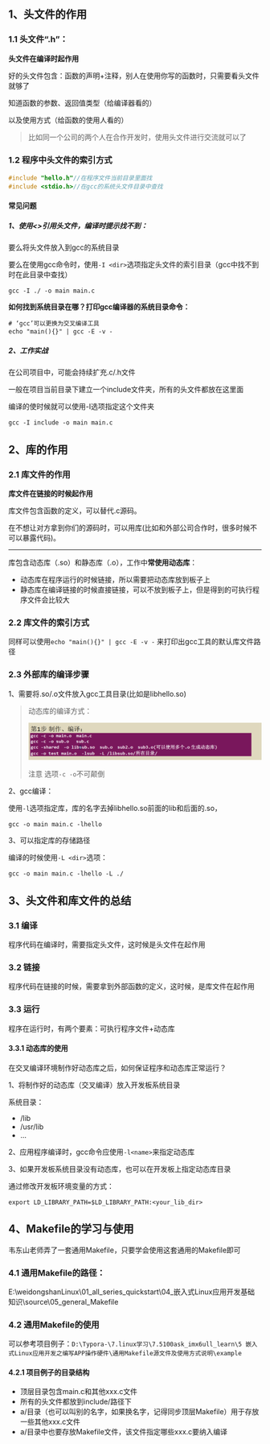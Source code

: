 ## 1、头文件的作用

### 1.1 头文件“.h”：

**头文件在编译时起作用**

好的头文件包含：函数的声明+注释，别人在使用你写的函数时，只需要看头文件就够了

知道函数的参数、返回值类型（给编译器看的）

以及使用方式（给函数的使用人看的）

> 比如同一个公司的两个人在合作开发时，使用头文件进行交流就可以了

### 1.2 程序中头文件的索引方式

```c
#include "hello.h"//在程序文件当前目录里面找
#include <stdio.h>//在gcc的系统头文件目录中查找
```

#### 常见问题

##### 1、使用<>引用头文件，编译时提示找不到：

要么将头文件放入到gcc的系统目录

要么在使用gcc命令时，使用`-I <dir>`选项指定头文件的索引目录（gcc中找不到时在此目录中查找）

```shell
gcc -I ./ -o main main.c
```

**如何找到系统目录在哪？打印gcc编译器的系统目录命令：**

```shell
# ‘gcc’可以更换为交叉编译工具
echo "main(){}" | gcc -E -v -
```

##### 2、工作实战

在公司项目中，可能会持续扩充.c/.h文件

一般在项目当前目录下建立一个include文件夹，所有的头文件都放在这里面

编译的使时候就可以使用-I选项指定这个文件夹 

```shell
gcc -I include -o main main.c
```

## 2、库的作用

### 2.1 库文件的作用

**库文件在链接的时候起作用**

库文件包含函数的定义，可以替代.c源码。

在不想让对方拿到你们的源码时，可以用库(比如和外部公司合作时，很多时候不可以暴露代码)。

****

库包含动态库（.so）和静态库（.o），工作中**常使用动态库**：

- 动态库在程序运行的时候链接，所以需要把动态库放到板子上
- 静态库在编译链接的时候直接链接，可以不放到板子上，但是得到的可执行程序文件会比较大

### 2.2 库文件的索引方式

同样可以使用`echo "main(){}" | gcc -E -v -` 来打印出gcc工具的默认库文件路径

### 2.3 外部库的编译步骤

1、需要将.so/.o文件放入gcc工具目录(比如是libhello.so)

> 动态库的编译方式：
>
> <img src="../../../6.图片/image-20241006154254649.png" alt="image-20241006154254649" style="zoom:50%;" />
>
> 注意 选项`-c -o`不可颠倒

2、gcc编译：

使用`-l`选项指定库，库的名字去掉libhello.so前面的lib和后面的.so，

```shell
gcc -o main main.c -lhello
```

3、可以指定库的存储路径

编译的时候使用`-L <dir>`选项：

```shell
gcc -o main main.c -lhello -L ./
```

## 3、头文件和库文件的总结

### 3.1 编译

程序代码在编译时，需要指定头文件，这时候是头文件在起作用

### 3.2 链接

程序代码在链接的时候，需要拿到外部函数的定义，这时候，是库文件在起作用

### 3.3 运行

程序在运行时，有两个要素：可执行程序文件+动态库

#### 3.3.1 动态库的使用

在交叉编译环境制作好动态库之后，如何保证程序和动态库正常运行？

1、将制作好的动态库（交叉编译）放入开发板系统目录

系统目录：

- /lib
- /usr/lib 
- ...

2、应用程序编译时，gcc命令应使用`-l<name>`来指定动态库

3、如果开发板系统目录没有动态库，也可以在开发板上指定动态库目录

通过修改开发板环境变量的方式：

```shell
export LD_LIBRARY_PATH=$LD_LIBRARY_PATH:<your_lib_dir> 
```

## 4、Makefile的学习与使用

韦东山老师弄了一套通用Makefile，只要学会使用这套通用的Makefile即可

### 4.1 通用Makefile的路径：

E:\weidongshanLinux\01_all_series_quickstart\04_嵌入式Linux应用开发基础知识\source\05_general_Makefile

### 4.2 通用Makefile的使用

可以参考项目例子：`D:\Typora-\7.linux学习\7.5100ask_imx6ull_learn\5 嵌入式Linux应用开发之编写APP操作硬件\通用Makefile源文件及使用方式说明\example`

#### 4.2.1 项目例子的目录结构

- 顶层目录包含main.c和其他xxx.c文件
- 所有的头文件都放到include/路径下
- a/目录（也可以叫别的名字，如果换名字，记得同步顶层Makefile）用于存放一些其他xxx.c文件
- a/目录中也要存放Makefile文件，该文件指定哪些xxx.c要纳入编译
